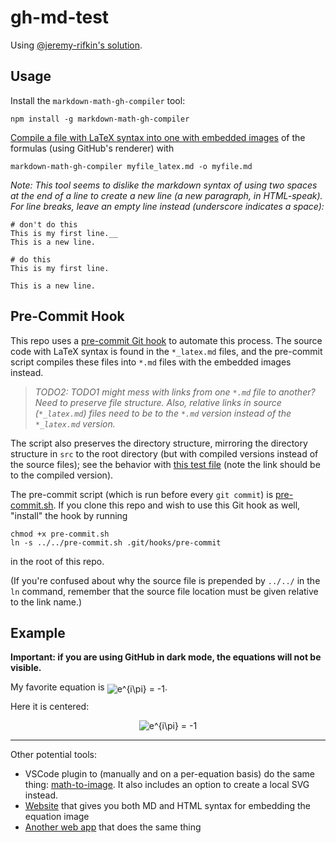 # gh-md-test

Using [@jeremy-rifkin's solution](https://github.com/jeremy-rifkin/markdown-math-gh-compiler).

## Usage

Install the `markdown-math-gh-compiler` tool:

```
npm install -g markdown-math-gh-compiler
```

[Compile a file with LaTeX syntax into one with embedded images](https://gist.github.com/a-rodin/fef3f543412d6e1ec5b6cf55bf197d7b) of the formulas (using GitHub's renderer) with

```
markdown-math-gh-compiler myfile_latex.md -o myfile.md
```

_Note: This tool seems to dislike the markdown syntax of using two spaces at the end of a line to create a new line (a new paragraph, in HTML-speak). For line breaks, leave an empty line instead (underscore indicates a space):_

```
# don't do this
This is my first line.__
This is a new line.

# do this
This is my first line.

This is a new line.
```

## Pre-Commit Hook

This repo uses a [pre-commit Git hook](https://githooks.com/) to automate this process. The source code with LaTeX syntax is found in the `*_latex.md` files, and the pre-commit script compiles these files into `*.md` files with the embedded images instead.

> _TODO2: TODO1 might mess with links from one `*.md` file to another? Need to preserve file structure. Also, relative links in source (`*_latex.md`) files need to be to the `*.md` version instead of the `*_latex.md` version._

The script also preserves the directory structure, mirroring the directory structure in `src` to the root directory (but with compiled versions instead of the source files); see the behavior with [this test file](dir/test.md) (note the link should be to the compiled version).

The pre-commit script (which is run before every `git commit`) is [pre-commit.sh](pre-commit.sh). If you clone this repo and wish to use this Git hook as well, "install" the hook by running

```
chmod +x pre-commit.sh
ln -s ../../pre-commit.sh .git/hooks/pre-commit
```

in the root of this repo.

(If you're confused about why the source file is prepended by `../../` in the `ln` command, remember that the source file location must be given relative to the link name.)

## Example

**Important: if you are using GitHub in dark mode, the equations will not be visible.**

My favorite equation is <img alt="e^{i\pi} = -1" src="https://render.githubusercontent.com/render/math?math=e%5E%7Bi%5Cpi%7D%20%3D%20-1" style="transform: translateY(20%);" />.

Here it is centered:

<p align="center"><img alt="e^{i\pi} = -1" src="https://render.githubusercontent.com/render/math?math=e%5E%7Bi%5Cpi%7D%20%3D%20-1"/></p>

<hr/>

Other potential tools:
* VSCode plugin to (manually and on a per-equation basis) do the same thing: [math-to-image](https://marketplace.visualstudio.com/items?itemName=MeowTeam.vscode-math-to-image). It also includes an option to create a local SVG instead.
* [Website](https://md-math.netlify.app/) that gives you both MD and HTML syntax for embedding the equation image
* [Another web app](https://tex-image-link-generator.herokuapp.com/) that does the same thing
